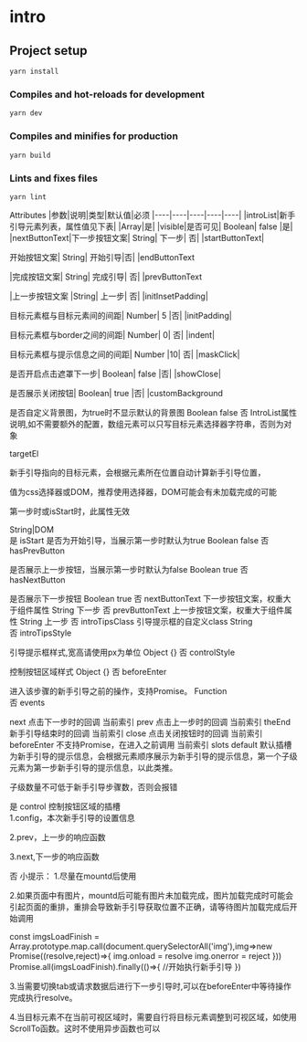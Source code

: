 # intro

## Project setup
```
yarn install
```

### Compiles and hot-reloads for development
```
yarn dev
```

### Compiles and minifies for production
```
yarn build
```

### Lints and fixes files
```
yarn lint
```


Attributes
|参数|说明|类型|默认值|必须
|----|----|----|----|----|
|introList|新手引导元素列表，属性值见下表| |Array|是|
|visible|是否可见|	Boolean|	false	|是|
|nextButtonText|下一步按钮文案|	String|	下一步|	否|
|startButtonText|

开始按钮文案|	String|	开始引导|否|
|endButtonText

|完成按钮文案|	String|	完成引导|	否|
|prevButtonText

|上一步按钮文案	|String|	上一步|	否|
|initInsetPadding|

目标元素框与目标元素间的间距|	Number|	5	|否|
|initPadding|

目标元素框与border之间的间距|	Number|	0|	否|
|indent|

目标元素框与提示信息之间的间距|	Number	|10|	否|
|maskClick|

是否开启点击遮罩下一步|	Boolean|	false	|否|
|showClose|

是否展示关闭按钮|	Boolean|	true	|否|
|customBackground



是否自定义背景图，为true时不显示默认的背景图	Boolean	false	否
IntroList属性说明,如不需要额外的配置，数组元素可以只写目标元素选择器字符串，否则为对象

targetEl

新手引导指向的目标元素，会根据元素所在位置自动计算新手引导位置，

值为css选择器或DOM，推荐使用选择器，DOM可能会有未加载完成的可能

第一步时或isStart时，此属性无效

String|DOM	
是
isStart	是否为开始引导，当展示第一步时默认为true	Boolean	false	否
hasPrevButton

是否展示上一步按钮，当展示第一步时默认为false	Boolean	true	否
hasNextButton

是否展示下一步按钮	Boolean	true	否
nextButtonText	下一步按钮文案，权重大于组件属性	String	下一步	否
prevButtonText	上一步按钮文案，权重大于组件属性	String	上一步	否
introTipsClass	引导提示框的自定义class	String	
否
introTipsStyle

引导提示框样式,宽高请使用px为单位	Object	{}	否
controlStyle

控制按钮区域样式	Object	{}	否
beforeEnter

进入该步骤的新手引导之前的操作，支持Promise。	Function	
否
events

next	点击下一步时的回调	当前索引
prev	点击上一步时的回调	当前索引
theEnd	新手引导结束时的回调	当前索引
close	点击关闭按钮时的回调	当前索引
beforeEnter	不支持Promise，在进入之前调用	当前索引
slots
default	
默认插槽为新手引导的提示信息，会根据元素顺序展示为新手引导的提示信息，第一个子级元素为第一步新手引导的提示信息，以此类推。

子级数量不可低于新手引导步骤数，否则会报错


是
control	控制按钮区域的插槽	
1.config，本次新手引导的设置信息

2.prev，上一步的响应函数

3.next,下一步的响应函数

否
小提示：
1.尽量在mountd后使用

2.如果页面中有图片，mountd后可能有图片未加载完成，图片加载完成时可能会引起页面的重排，重排会导致新手引导获取位置不正确，请等待图片加载完成后开始调用

const imgsLoadFinish = Array.prototype.map.call(document.querySelectorAll('img'),img=>new Promise((resolve,reject)=>{
     img.onload = resolve
     img.onerror = reject
}))
Promise.all(imgsLoadFinish).finally(()=>{
    //开始执行新手引导
})


3.当需要切换tab或请求数据后进行下一步引导时,可以在beforeEnter中等待操作完成执行resolve。

4.当目标元素不在当前可视区域时，需要自行将目标元素调整到可视区域，如使用ScrollTo函数。这时不使用异步函数也可以
